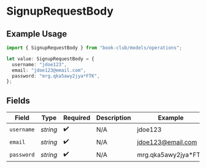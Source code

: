 # SignupRequestBody

## Example Usage

```typescript
import { SignupRequestBody } from "book-club/models/operations";

let value: SignupRequestBody = {
  username: "jdoe123",
  email: "jdoe123@email.com",
  password: "mrg.qka5awy2jya*FTK",
};
```

## Fields

| Field               | Type                | Required            | Description         | Example             |
| ------------------- | ------------------- | ------------------- | ------------------- | ------------------- |
| `username`          | *string*            | :heavy_check_mark:  | N/A                 | jdoe123             |
| `email`             | *string*            | :heavy_check_mark:  | N/A                 | jdoe123@email.com   |
| `password`          | *string*            | :heavy_check_mark:  | N/A                 | mrg.qka5awy2jya*FTK |